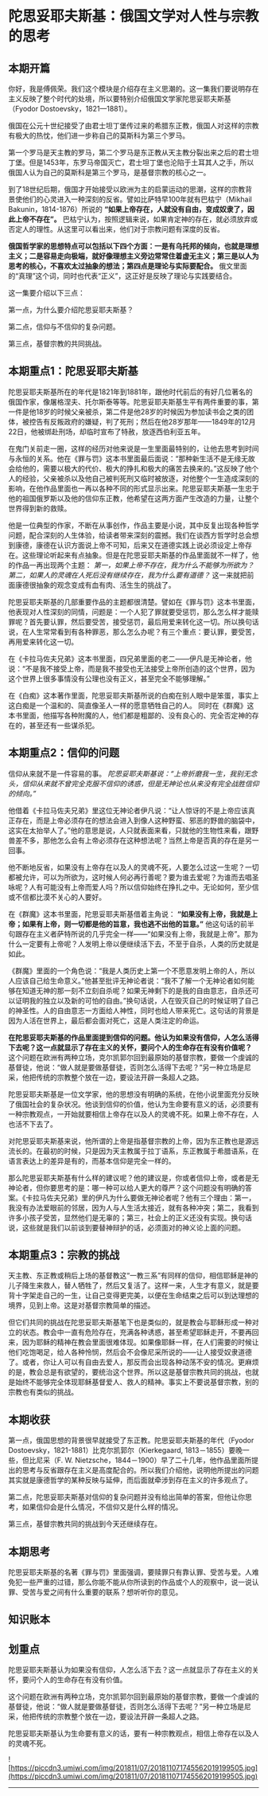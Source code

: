 # 陀思妥耶夫斯基：俄国文学对人性与宗教的思考

## 本期开篇

你好，我是傅佩荣。我们这个模块是介绍存在主义思潮的。这一集我们要说明存在主义反映了整个时代的处境，所以要特别介绍俄国文学家陀思妥耶夫斯基（Fyodor Dostoevsky，1821—1881）。

俄国在公元十世纪接受了由君士坦丁堡传过来的希腊东正教，俄国人对这样的宗教有极大的热忱，他们进一步称自己的莫斯科为第三个罗马。

第一个罗马是天主教的罗马，第二个罗马是东正教从天主教分裂出来之后的君士坦丁堡。但是1453年，东罗马帝国灭亡，君士坦丁堡也沦陷于土耳其人之手，所以俄国人认为自己的莫斯科是第三个罗马，是基督宗教的核心之一。

到了18世纪后期，俄国才开始接受以欧洲为主的启蒙运动的思潮，这样的宗教背景使他们的心灵进入一种深刻的反省。譬如比萨特早100年就有巴枯宁（Mikhail Bakunin，1814-1876）所说的 **“如果上帝存在，人就没有自由，变成奴隶了，因此上帝不存在”。** 巴枯宁认为，按照逻辑来说，如果肯定神的存在，就必须放弃或否定人的理性。从这里可以看出来，他们对于宗教问题有深度的反省。

 **俄国哲学家的思想特点可以包括以下四个方面：一是有乌托邦的倾向，也就是理想主义；二是容易走向极端，就好像理想主义旁边常常住着虚无主义；第三是以人为思考的核心，不喜欢太过抽象的想法；第四点是理论与实际要配合。** 俄文里面的“真理”这个词，同时也代表“正义”，这正好是反映了理论与实践要结合。

这一集要介绍以下三点：

第一点，为什么要介绍陀思妥耶夫斯基？

第二点，信仰与不信仰的复杂问题。

第三点，基督宗教的共同挑战。

## 本期重点1：陀思妥耶夫斯基

陀思妥耶夫斯基所在的年代是1821年到1881年，跟他时代前后的有好几位著名的俄国作家，像屠格涅夫、托尔斯泰等等。陀思妥耶夫斯基生平有两件重要的事，第一件是他18岁的时候父亲被杀，第二件是他28岁的时候因为参加读书会之类的团体，被控告有反叛政府的嫌疑，判了死刑；然后在他28岁那年——1849年的12月22日，他被绑赴刑场，却临时宣布了特赦，放逐西伯利亚五年。

在鬼门关前走一圈，这样的经历对他来说是一生里面最特别的，让他去思考到时间与永恒的关系。他在《罪与罚》这本书里面最后面说：“那种新生活不是无缘无故会给他的，需要以极大的代价、极大的挣扎和极大的痛苦去换来的。”这反映了他个人的经验，父亲被杀以及他自己被判死刑又临时被放逐，对他整个一生造成深刻的影响，在他作品里面也一再以各种不同的形式显示出来。陀思妥耶夫斯基一生忠于他的祖国俄罗斯以及他的信仰东正教，他希望在这两方面产生改造的力量，让整个世界得到新的救赎。

他是一位典型的作家，不断在从事创作，作品主要是小说，其中反复出现各种哲学问题，配合深刻的人生体验，给读者带来深刻的震撼。我们在谈西方哲学时总会想到康德，康德在认识方面说上帝不可知，后来又在道德实践上说必须设定上帝存在。这些理论听起来有点抽象。但是在陀思妥耶夫斯基的作品里面就不一样了，他的作品一再出现两个主题： *第一，如果上帝不存在，我为什么不能够为所欲为？第二，如果人的灵魂在人死后没有继续存在，我为什么要有道德？* 这一来就把前面康德很抽象的观念变成有血有肉、活生生的挑战了。

陀思妥耶夫斯基的几部重要作品的主题都很清楚。譬如在《罪与罚》这本书里面，他表现对人性深刻的同情，问题是：一个人犯了罪就要受惩罚，那么怎么样才能赎罪呢？首先要认罪，然后要受苦，接受惩罚，最后用爱来转化这一切。所以换句话说，在人生常常看到有各种罪恶，那么怎么办呢？有三个重点：要认罪，要受苦，再用爱来转化这一切。

在《卡拉马佐夫兄弟》这本书里面，四兄弟里面的老二——伊凡是无神论者，他说：“不是我不接受上帝，而是我不接受也无法接受上帝所创造的这个世界，因为这个世界上很多事情没有公理也没有正义，甚至完全不能够理解。”

在《白痴》这本著作里面，陀思妥耶夫斯基所说的白痴在别人眼中是笨蛋，事实上这白痴是一个温和的、简直像圣人一样的愿意牺牲自己的人。 同时在《群魔》这本书里面，他描写各种附魔的人，他们都是粗鄙的、没有良心的、完全否定神的存在的，甚至还有一些谋杀犯。

## 本期重点2：信仰的问题

信仰从来就不是一件容易的事。 *陀思妥耶夫斯基说：“上帝折磨我一生，我别无念头，信仰从来就不曾完全克服不信仰的诱惑，但是无神论也从来没有完全战胜信仰的倾向。”*

他借着《卡拉马佐夫兄弟》里这位无神论者伊凡说：“让人惊讶的不是上帝应该真正存在，而是上帝必须存在的想法会进入到像人这种野蛮、邪恶的野兽的脑袋中，这实在太抬举人了。”他的意思是说，人只就表面来看，只就他的生物性来看，跟野兽差不多，那他怎么会有上帝必须存在这种想法呢？当然上帝是否真的存在是另一回事。

他不断地反省，如果没有上帝存在以及人的灵魂不死，人要怎么过这一生呢？一切都被允许，可以为所欲为，这时候人何必再行善呢？要为谁去爱呢？为谁而去唱圣咏呢？人有可能没有上帝而爱人吗？所以信仰始终在挣扎之中。无论如何，至少信或不信都比漠不关心的人要好。

在《群魔》这本书里面，陀思妥耶夫斯基借着主角说： **“如果没有上帝，我就是上帝；如果有上帝，则一切都是他的旨意，我也逃不出他的旨意。”** 他这句话的前半句跟存在主义者萨特所说的几乎完全一样——“如果没有上帝，我就是上帝”。那为什么一定要有上帝呢？人发明上帝以便继续活下去，不至于自杀，人类的历史就是如此。

《群魔》里面的一个角色说：“我是人类历史上第一个不愿意发明上帝的人，所以人应该自己给生命意义。”他甚至批评无神论者说：“我不了解一个无神论者如何能够在知道无神的那一刻不立刻自杀呢？如果无神剩下的是我的自由意志，自杀还可以证明我的独立以及新的可怕的自由。”换句话说，人在毁灭自己的时候证明了自己的神圣性。人的自由意志一方面给人神性，同时也给人带来死亡。这句话的背景是因为人活在世界上，最后都会面对死亡，这是人类注定的命运。

 **在陀思妥耶夫斯基的作品里面提到信仰的问题。他认为如果没有信仰，人怎么活得下去呢？这一点就显示了存在主义的关怀，要问个人的生命存在有没有价值呢？** 这个问题在欧洲有两种立场，克尔凯郭尔回到最原始的基督宗教，要做一个虔诚的基督徒，他说：“做人就是要做基督徒，否则怎么活得下去呢？”另一种立场是尼采，他把传统的宗教整个放在一边，要设法开辟一条超人之路。

陀思妥耶夫斯基是一位文学家，他的思想没有明确的系统，在他小说里面充分反映了俄国社会的复杂状况。他谈到信仰的价值，他认为生命要有意义的话，必须要有一种宗教观点，一开始就要相信上帝存在以及人的灵魂不死。如果上帝不存在，人也活不下去了。

对陀思妥耶夫斯基来说，他所谓的上帝是指基督宗教的上帝，因为东正教也是源远流长的。在最初的时候，只是因为天主教属于拉丁语系，东正教属于希腊语系，在语言表达上的差异是有的，而基本信仰是完全一样的。

那么陀思妥耶夫斯基有什么样的建议呢？他的建议是，你或者信仰上帝，或者是无神论者，但你要思考的是：哪一种可以给人更大的尊严？这个问题没有明确的答案。《卡拉马佐夫兄弟》里的伊凡为什么要做无神论者呢？他有三个理由：第一，我没有办法爱眼前的邻居，因为人与人生活太接近，就有各种冲突；第二，我看到许多小孩子受苦，显然他们是无辜的；第三，社会上的正义还没有实现。换句话说，这些就是我们以前谈到要替神辩护的话，必须面对的神义论上面的问题。

## 本期重点3：宗教的挑战

天主教、东正教或稍后上场的基督教这“一教三系”有同样的信仰，相信耶稣是神的儿子降生来救人，替人牺牲了，然后又复活了。这样一来，人生才有意义，就是要背十字架走自己的一生，让自己变得更完美，以便在生命结束之后可以到达理想的境界，见到上帝。这是对基督宗教简单的描述。

但它们共同的挑战在陀思妥耶夫斯基笔下也是类似的，就是教会与耶稣形成一种对立的状态。教会中一直有危险存在，充满各种诱惑，甚至希望耶稣走开，不要再回来，因为耶稣的精神在教会里面很难体现。如果像耶稣一样，在人们需要的时候让他们吃饱喝足，给人各种怜悯，然后会不会像尼采所说的——让人接受奴隶道德了。或者，你让人可以有自由去爱人，那反而会出现各种动荡不安的情况。更麻烦的是，教会总是有欲望的，要统治这个世界。所以这是基督宗教共同的挑战，也就是始终不能够完全体现耶稣基督爱人、救人的精神。事实上不要说基督宗教，别的宗教也有类似的挑战。

## 本期收获

第一点，俄国思想的背景很早就接受了东正教。陀思妥耶夫斯基的年代（Fyodor Dostoevsky，1821-1881）比克尔凯郭尔（Kierkegaard, 1813－1855）要晚一些，但比尼采（F. W. Nietzsche，1844－1900）早了二十几年，他作品里面所提出的思考与反省跟存在主义是高度配合的。所以我们介绍他，说明他所提出的问题其实就是康德哲学的某种反映与延伸，而后面就牵涉到存在主义的许多观点了。

第二点，陀思妥耶夫斯基对信仰的复杂问题并没有给出简单的答案，但他让你思考，如果信仰会是什么情况，不信仰又是什么样的情况。

第三点，基督宗教共同的挑战到今天还继续存在。

## 本期思考

陀思妥耶夫斯基的名著《罪与罚》里面强调，要赎罪只有靠认罪、受苦与爱。人难免犯一些严重的过错，那么你能不能从你所读到的作品或个人的观察中，说一说认罪、受苦与爱之间有什么重要的联系？想听听你的意见。

## 知识账本

## 划重点

陀思妥耶夫斯基认为如果没有信仰，人怎么活下去？这一点就显示了存在主义的关怀，要问个人的生命存在有没有价值。

这个问题在欧洲有两种立场，克尔凯郭尔回到最原始的基督宗教，要做一个虔诚的基督徒，他说：“做人就是要做基督徒，否则怎么活得下去呢？”另一种立场是尼采，他把传统的宗教整个放在一边，要设法开辟一条超人之路。

陀思妥耶夫斯基认为生命要有意义的话，要有一种宗教观点，相信上帝存在以及人的灵魂不死。

![https://piccdn3.umiwi.com/img/201811/07/201811071745562019199505.jpg](https://piccdn3.umiwi.com/img/201811/07/201811071745562019199505.jpg)

---
